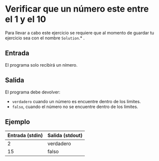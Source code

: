 # Verificar que un número este entre el 1 y el 10

Para llevar a cabo este ejercicio se requiere que al momento de guardar tu ejercicio sea con el nombre `Solution`.\* .

## Entrada

El programa solo recibirá un nímero.

## Salida

El programa debe devolver:

- `verdadero` cuando un número es encuentre dentro de los limites.
- `falso`, cuando el número no se encuentre dentro de los limites.

## Ejemplo

| Entrada (stdin) | Salida (stdout) |
| --------------- | --------------- |
| 2               | verdadero       |
| 15              | falso           |